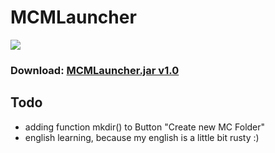 # MCMLauncher

![](https://github.com/dennis6981/Minecraft-Multi-Launcher/raw/master/MCMLauncher.png)

### Download: [MCMLauncher.jar v1.0](https://github.com/downloads/dennis6981/Minecraft-Multi-Launcher/MCMLauncher.jar "MCMLauncher.jar v1.0")

## Todo

 * adding function mkdir() to Button "Create new MC Folder"
 * english learning, because my english is a little bit rusty :)
